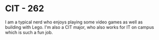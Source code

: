 
# CIT - 262
I am a typical nerd who enjoys playing some video games as well as building with Lego. I'm also a CIT major, who also works for IT on campus which is such a fun job.



